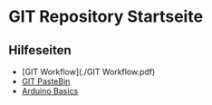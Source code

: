 
GIT Repository Startseite
==========================

Hilfeseiten
------------

* [GIT Workflow](./GIT Workflow.pdf)
* [GIT PasteBin](./GIT_Workflow_pastebin.md)
* [Arduino Basics](https://github.com/xd23fe39/arduino-basics)
